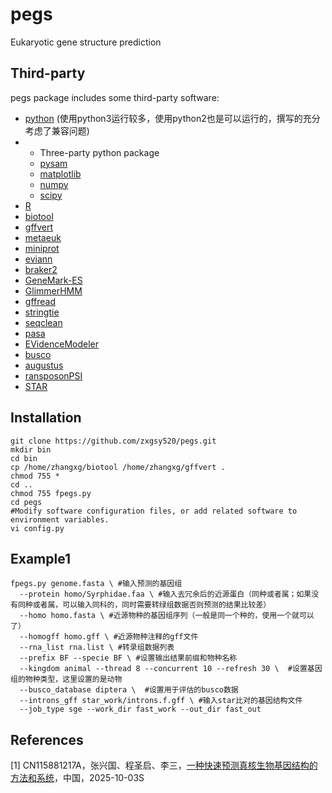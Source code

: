# pegs
Eukaryotic gene structure prediction

Third-party
-----------

pegs package includes some third-party software:
* [python](https://www.python.org/) (使用python3运行较多，使用python2也是可以运行的，撰写的充分考虑了兼容问题)
* * Three-party python package
  * [pysam](https://pypi.org/project/pysam/)
  * [matplotlib](https://matplotlib.org/)
  * [numpy](https://numpy.org/doc/stable/index.html)
  * [scipy](https://github.com/scipy/scipy)
* [R](https://www.r-project.org/)
* [biotool](https://github.com/zxgsy520/biotool)
* [gffvert](https://github.com/zxgsy520/gffvert)
* [metaeuk](https://github.com/soedinglab/metaeuk)
* [miniprot](https://github.com/lh3/miniprot)
* [eviann](https://github.com/alekseyzimin/EviAnn_release)
* [braker2](https://github.com/Gaius-Augustus/BRAKER)
* [GeneMark-ES](http://topaz.gatech.edu/GeneMark/license_download.cgi)
* [GlimmerHMM](https://ccb.jhu.edu/software/glimmerhmm/man.shtml)
* [gffread](https://github.com/gpertea/gffread)
* [stringtie](https://github.com/gpertea/stringtie)
* [seqclean](https://sourceforge.net/projects/seqclean/)
* [pasa](https://github.com/PASApipeline/PASApipeline)
* [EVidenceModeler](https://github.com/EVidenceModeler/EVidenceModeler)
* [busco](https://gitlab.com/ezlab/busco)
* [augustus](http://bioinf.uni-greifswald.de/augustus/)
* [ransposonPSI](http://transposonpsi.sourceforge.net/)
* [STAR](https://github.com/alexdobin/STAR)

## Installation
```
git clone https://github.com/zxgsy520/pegs.git
mkdir bin
cd bin
cp /home/zhangxg/biotool /home/zhangxg/gffvert .
chmod 755 *
cd ..
chmod 755 fpegs.py
cd pegs
#Modify software configuration files, or add related software to environment variables.
vi config.py
```

## Example1
```
fpegs.py genome.fasta \ #输入预测的基因组
  --protein homo/Syrphidae.faa \ #输入去冗余后的近源蛋白（同种或者属；如果没有同种或者属，可以输入同科的，同时需要转绿组数据否则预测的结果比较差）
  --homo homo.fasta \ #近源物种的基因组序列（一般是同一个种的，使用一个就可以了）
  --homogff homo.gff \ #近源物种注释的gff文件
  --rna_list rna.list \ #转录组数据列表
  --prefix BF --specie BF \ #设置输出结果前缀和物种名称
  --kingdom animal --thread 8 --concurrent 10 --refresh 30 \  #设置基因组的物种类型，这里设置的是动物
  --busco_database diptera \  #设置用于评估的busco数据
  --introns_gff star_work/introns.f.gff \ #输入star比对的基因结构文件
  --job_type sge --work_dir fast_work --out_dir fast_out 
```

## References
[1] CN115881217A，张兴国、程圣启、李三，[一种快速预测真核生物基因结构的方法和系统](https://wenku.baidu.com/view/a7f8a891757f5acfa1c7aa00b52acfc788eb9f9f.html?fr=aladdin266&ind=1&aigcsid=0&qtype=0&lcid=1&queryKey=%E7%9C%9F%E6%A0%B8%E7%94%9F%E7%89%A9%E5%9F%BA%E5%9B%A0%E7%BB%93%E6%9E%84%E9%A2%84%E6%B5%8B&verifyType=undefined&_wkts_=1760340272493&bdQuery=%E7%9C%9F%E6%A0%B8%E7%94%9F%E7%89%A9%E5%9F%BA%E5%9B%A0%E7%BB%93%E6%9E%84%E9%A2%84%E6%B5%8B)，中国，2025-10-03S
